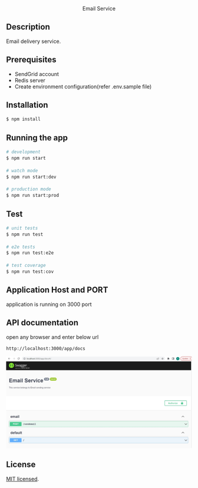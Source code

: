 <p align="center">
  Email Service
</p>


## Description

Email delivery service.

## Prerequisites 
* SendGrid account
* Redis server
* Create environment configuration(refer .env.sample file)

## Installation

```bash
$ npm install
```

## Running the app

```bash
# development
$ npm run start

# watch mode
$ npm run start:dev

# production mode
$ npm run start:prod
```

## Test

```bash
# unit tests
$ npm run test

# e2e tests
$ npm run test:e2e

# test coverage
$ npm run test:cov
```

## Application Host and PORT
application is running on 3000 port

## API documentation
open any browser and enter below url

```
http://localhost:3000/app/docs

```
![alt text](https://github.com/somu1251/email-service/blob/master/docs/swagger.jpg?raw=true)

## License

[MIT licensed](LICENSE).
